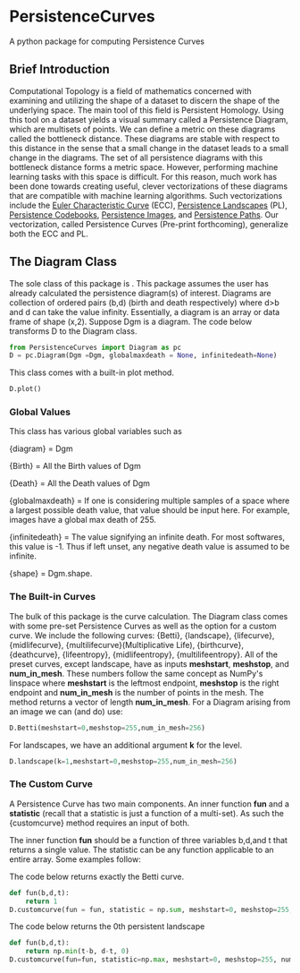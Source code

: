 # PersistenceCurves
A python package for computing Persistence Curves

## Brief Introduction
Computational Topology is a field of mathematics concerned with examining and utilizing the shape of a dataset to discern the shape of the underlying space. The main tool of this field is Persistent Homology. Using this tool on a dataset yields a visual summary called a Persistence Diagram, which are multisets of points. We can define a metric on these diagrams called the bottleneck distance. These diagrams are stable with respect to this distance in the sense that a small change in the dataset leads to a small change in the diagrams. The set of all persistence diagrams with this bottleneck distance forms a metric space. However, performing machine learning tasks with this space is difficult. For this reason, much work has been done towards creating useful, clever vectorizations of these diagrams that are compatible with machine learning algorithms. Such vectorizations include the [Euler Characteristic Curve](http://www.cs.huji.ac.il/~werman/Papers/1-s2.0-S0167865514002050-main.pdf) (ECC), [Persistence Landscapes](https://arxiv.org/abs/1207.6437) (PL), [Persistence Codebooks](https://arxiv.org/abs/1802.04852), [Persistence Images](https://arxiv.org/abs/1507.06217), and [Persistence Paths]((https://arxiv.org/abs/1806.00381)). Our vectorization, called Persistence Curves (Pre-print forthcoming), generalize both the ECC and PL.

##  The Diagram Class

The sole class of this package is <Diagram>. This package assumes the user has already calculated the persistence diagram(s) of interest. Diagrams are collection of ordered pairs (b,d) (birth and death respectively) where d>b and d can take the value infinity. Essentially, a diagram is an array or data frame of shape (x,2). Suppose Dgm is a diagram. The code below transforms D to the Diagram class. 

```python
from PersistenceCurves import Diagram as pc
D = pc.Diagram(Dgm =Dgm, globalmaxdeath = None, infinitedeath=None)
```
This class comes with a built-in plot method.

```python
D.plot()
```

### Global Values
This class has various global variables such as 

{diagram} = Dgm

{Birth} = All the Birth values of Dgm

{Death} = All the Death values of Dgm

{globalmaxdeath} = If one is considering multiple samples of a space where a largest possible death value, that value should be input here. For example, images have a global max death of 255.

{infinitedeath} = The value signifying an infinite death. For most softwares, this value is -1. Thus if left unset, any negative death value is assumed to be infinite.

{shape} = Dgm.shape.

 ### The Built-in Curves
 The bulk of this package is the curve calculation. The Diagram class comes with some pre-set Persistence Curves as well as the option for a custom curve. We include the following curves: {Betti}, {landscape}, {lifecurve}, {midlifecurve}, {multilifecurve}(Multiplicative Life), {birthcurve}, {deathcurve}, {lifeentropy}, {midlifeentropy}, {multilifeentropy}. All of the preset curves, except landscape, have as inputs **meshstart**, **meshstop**, and **num_in_mesh**. These numbers follow the same concept as NumPy's linspace where **meshstart** is the leftmost endpoint, **meshstop** is the right endpoint and **num_in_mesh** is the number of points in the mesh. The method returns a vector of length **num_in_mesh**. For a Diagram arising from an image we can (and do) use:

```python
D.Betti(meshstart=0,meshstop=255,num_in_mesh=256)
```

For landscapes, we have an additional argument **k** for the level. 

```python
D.landscape(k=1,meshstart=0,meshstop=255,num_in_mesh=256)
```

### The Custom Curve
A Persistence Curve has two main components. An inner function **fun** and a **statistic** (recall that a statistic is just a function of a multi-set). As such the {customcurve} method requires an input of both. 

The inner function **fun** should be a function of three variables b,d,and t that returns a single value. The statistic can be any function applicable to an entire array. Some examples follow:

The code below returns exactly the Betti curve.

```python
def fun(b,d,t):
    return 1
D.customcurve(fun = fun, statistic = np.sum, meshstart=0, meshstop=255, num_in_mesh=256)
```

The code below returns the 0th persistent landscape

```python
def fun(b,d,t):
    return np.min(t-b, d-t, 0)
D.customcurve(fun=fun, statistic=np.max, meshstart=0, meshstop=255, num_in_mesh=256)
```
